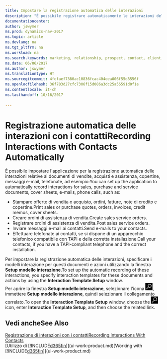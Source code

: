 ```yaml
---
title: Impostare la registrazione automatica delle interazioni
description: "È possibile registrare automaticamente le interazioni del client o clienti, ad esempio, per le vendite, acquisti e documenti di assistenza o telefonate."
documentationcenter: 
author: jswymer
ms.prod: dynamics-nav-2017
ms.topic: article
ms.devlang: na
ms.tgt_pltfrm: na
ms.workload: na
ms.search.keywords: marketing, relationship, prospect, contact, client, customer
ms.date: 06/06/2017
ms.author: jswymer
ms.translationtype: HT
ms.sourcegitcommit: 4fefaef7380ac10836fcac404eea006f55d8556f
ms.openlocfilehash: 36f783d27cfc7306f15d086a3dc25a56591d0f1e
ms.contentlocale: it-ch
ms.lasthandoff: 10/16/2017

---
```

# <a name="recording-interactions-with-contacts-automatically"></a><span data-ttu-id="b2c98-103">Registrazione automatica delle interazioni con i contatti</span><span class="sxs-lookup"><span data-stu-id="b2c98-103">Recording Interactions with Contacts Automatically</span></span>
<span data-ttu-id="b2c98-104">È possibile impostare l'applicazione per la registrazione automatica delle interazioni relative ai documenti di vendite, acquisti e assistenza, copertine, messaggi e-mail, telefonate, ad esempio:</span><span class="sxs-lookup"><span data-stu-id="b2c98-104">You can set up the application to automatically record interactions for sales, purchase and service documents, cover sheets, e-mails, phone calls, such as:</span></span>

* <span data-ttu-id="b2c98-105">Stampare offerte di vendita o acquisto, ordini, fatture, note di credito e copertine.</span><span class="sxs-lookup"><span data-stu-id="b2c98-105">Print sales or purchase quotes, orders, invoices, credit memos, cover sheets.</span></span>
* <span data-ttu-id="b2c98-106">Creare ordini di assistenza di vendita.</span><span class="sxs-lookup"><span data-stu-id="b2c98-106">Create sales service orders.</span></span>
* <span data-ttu-id="b2c98-107">Registrare ordini di assistenza di vendita.</span><span class="sxs-lookup"><span data-stu-id="b2c98-107">Post sales service orders.</span></span>
* <span data-ttu-id="b2c98-108">Inviare messaggi e-mail ai contatti.</span><span class="sxs-lookup"><span data-stu-id="b2c98-108">Send e-mails to your contacts.</span></span>
* <span data-ttu-id="b2c98-109">Effettuare telefonate ai contatti, se si dispone di un apparecchio telefonico compatibile con TAPI e della corretta installazione.</span><span class="sxs-lookup"><span data-stu-id="b2c98-109">Call your contacts, if you have a TAPI-compliant telephone and the correct installation.</span></span>

<span data-ttu-id="b2c98-110">Per impostare la registrazione automatica delle interazioni, specificare i modelli interazione per questi documenti e azioni utilizzando la finestra **Setup modello interazione**.</span><span class="sxs-lookup"><span data-stu-id="b2c98-110">To set up the automatic recording of these interactions, you specify interaction templates for these documents and actions by using the **Interaction Template Setup** window.</span></span>  
<span data-ttu-id="b2c98-111">Per aprire la finestra **Setup modello interazione**, selezionare l'icona ![Cerca pagina o report](media/ui-search/search_small.png "icona Cerca pagina o report"), immettere **Setup modello interazione**, quindi selezionare il collegamento correlato.</span><span class="sxs-lookup"><span data-stu-id="b2c98-111">To open the **Interaction Template Setup** window, choose the ![Search for Page or Report](media/ui-search/search_small.png "Search for Page or Report icon") icon, enter **Interaction Template Setup**, and then choose the related link.</span></span>

## <a name="see-also"></a><span data-ttu-id="b2c98-112">Vedi anche</span><span class="sxs-lookup"><span data-stu-id="b2c98-112">See Also</span></span>
[<span data-ttu-id="b2c98-113">Registrazione di interazioni con i contatti</span><span class="sxs-lookup"><span data-stu-id="b2c98-113">Recording Interactions With Contacts</span></span>](marketing-interactions.md)  
<span data-ttu-id="b2c98-114">[Utilizzo di [!INCLUDE[d365fin](includes/d365fin_md.md)]](ui-work-product.md)</span><span class="sxs-lookup"><span data-stu-id="b2c98-114">[Working with [!INCLUDE[d365fin](includes/d365fin_md.md)]](ui-work-product.md)</span></span>  

